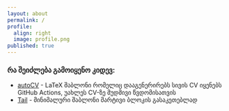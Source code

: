 ```yaml
---
layout: about
permalink: /
profile:
  align: right
  image: profile.png
published: true
---
```




 
### რა შეიძლება გამოიყენო კიდევ:

- [autoCV](https://github.com/jitinnair1/autocv) - LaTeX შაბლონი რომელიც დააგენერირებს სივის CV იყენებს GitHub Actions, უახლეს CV-ზე მუდმივი წვდომისათვის
- [Tail](https://github.com/jitinnair1/tail) - მინიმალური შაბლონი მარტივი ბლოკის გასაკეთებლად
